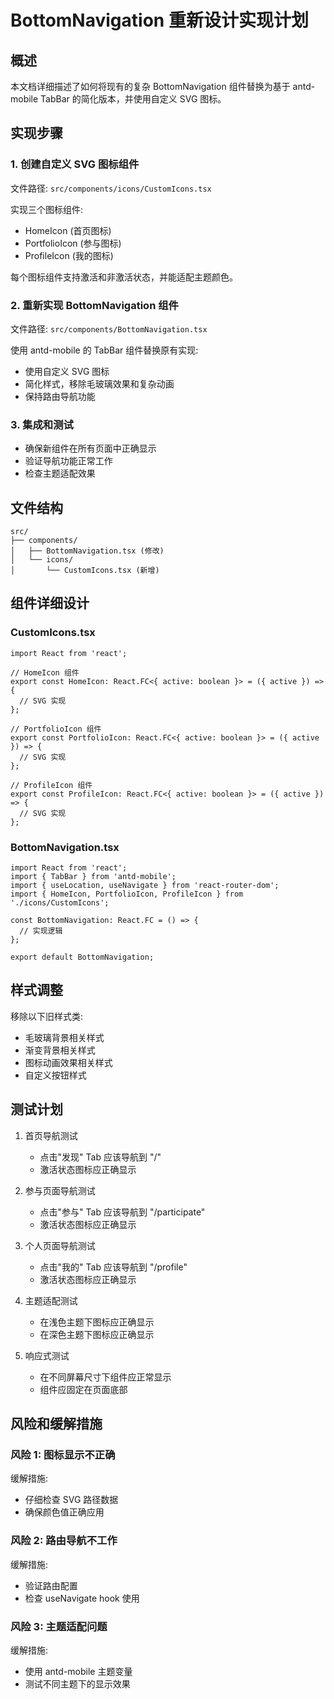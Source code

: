 # BottomNavigation 重新设计实现计划

## 概述

本文档详细描述了如何将现有的复杂 BottomNavigation 组件替换为基于 antd-mobile TabBar 的简化版本，并使用自定义 SVG 图标。

## 实现步骤

### 1. 创建自定义 SVG 图标组件

文件路径: `src/components/icons/CustomIcons.tsx`

实现三个图标组件:
- HomeIcon (首页图标)
- PortfolioIcon (参与图标)
- ProfileIcon (我的图标)

每个图标组件支持激活和非激活状态，并能适配主题颜色。

### 2. 重新实现 BottomNavigation 组件

文件路径: `src/components/BottomNavigation.tsx`

使用 antd-mobile 的 TabBar 组件替换原有实现:
- 使用自定义 SVG 图标
- 简化样式，移除毛玻璃效果和复杂动画
- 保持路由导航功能

### 3. 集成和测试

- 确保新组件在所有页面中正确显示
- 验证导航功能正常工作
- 检查主题适配效果

## 文件结构

```
src/
├── components/
│   ├── BottomNavigation.tsx (修改)
│   └── icons/
│       └── CustomIcons.tsx (新增)
```

## 组件详细设计

### CustomIcons.tsx

```tsx
import React from 'react';

// HomeIcon 组件
export const HomeIcon: React.FC<{ active: boolean }> = ({ active }) => {
  // SVG 实现
};

// PortfolioIcon 组件
export const PortfolioIcon: React.FC<{ active: boolean }> = ({ active }) => {
  // SVG 实现
};

// ProfileIcon 组件
export const ProfileIcon: React.FC<{ active: boolean }> = ({ active }) => {
  // SVG 实现
};
```

### BottomNavigation.tsx

```tsx
import React from 'react';
import { TabBar } from 'antd-mobile';
import { useLocation, useNavigate } from 'react-router-dom';
import { HomeIcon, PortfolioIcon, ProfileIcon } from './icons/CustomIcons';

const BottomNavigation: React.FC = () => {
  // 实现逻辑
};

export default BottomNavigation;
```

## 样式调整

移除以下旧样式类:
- 毛玻璃背景相关样式
- 渐变背景相关样式
- 图标动画效果相关样式
- 自定义按钮样式

## 测试计划

1. 首页导航测试
   - 点击"发现" Tab 应该导航到 "/"
   - 激活状态图标应正确显示

2. 参与页面导航测试
   - 点击"参与" Tab 应该导航到 "/participate"
   - 激活状态图标应正确显示

3. 个人页面导航测试
   - 点击"我的" Tab 应该导航到 "/profile"
   - 激活状态图标应正确显示

4. 主题适配测试
   - 在浅色主题下图标应正确显示
   - 在深色主题下图标应正确显示

5. 响应式测试
   - 在不同屏幕尺寸下组件应正常显示
   - 组件应固定在页面底部

## 风险和缓解措施

### 风险 1: 图标显示不正确
缓解措施: 
- 仔细检查 SVG 路径数据
- 确保颜色值正确应用

### 风险 2: 路由导航不工作
缓解措施:
- 验证路由配置
- 检查 useNavigate hook 使用

### 风险 3: 主题适配问题
缓解措施:
- 使用 antd-mobile 主题变量
- 测试不同主题下的显示效果